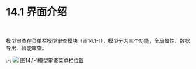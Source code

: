 # 14.1 界面介绍
<br/>

模型审查在菜单栏模型审查模块（图14.1-1），模型分为三个功能，全局属性、数据导出、智能审查。
<br/>


:-: ![](images/14.1-1.png)
图14.1-1模型审查菜单栏位置